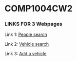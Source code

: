 ﻿# COMP1004CW2

### LINKS FOR 3 Webpages

Link 1: [People search](https://extremedose.github.io/COMP1004CW2/people.html)

Link 2: [Vehicle search](https://extremedose.github.io/COMP1004CW2/vehicle.html)

Link 3: [Add a vehicle](https://extremedose.github.io/COMP1004CW2/add-vehicle.html)
